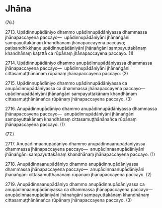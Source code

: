 

# Jhāna






(76.)

2713\. Upādinnupādāniyo dhammo upādinnupādāniyassa dhammassa jhānapaccayena paccayo—  upādinnupādāniyāni jhānaṅgāni sampayuttakānaṃ khandhānaṃ jhānapaccayena paccayo; paṭisandhikkhaṇe upādinnupādāniyāni jhānaṅgāni sampayuttakānaṃ khandhānaṃ kaṭattā ca rūpānaṃ jhānapaccayena paccayo. (1)

2714\. Upādinnupādāniyo dhammo anupādinnupādāniyassa dhammassa jhānapaccayena paccayo—  upādinnupādāniyāni jhānaṅgāni cittasamuṭṭhānānaṃ rūpānaṃ jhānapaccayena paccayo. (2)

2715\. Upādinnupādāniyo dhammo upādinnupādāniyassa ca anupādinnupādāniyassa ca dhammassa jhānapaccayena paccayo—  upādinnupādāniyāni jhānaṅgāni sampayuttakānaṃ khandhānaṃ cittasamuṭṭhānānañca rūpānaṃ jhānapaccayena paccayo. (3)

2716\. Anupādinnupādāniyo dhammo anupādinnupādāniyassa dhammassa jhānapaccayena paccayo—  anupādinnupādāniyāni jhānaṅgāni sampayuttakānaṃ khandhānaṃ cittasamuṭṭhānānañca rūpānaṃ jhānapaccayena paccayo. (1)

(77.)

2717\. Anupādinnaanupādāniyo dhammo anupādinnaanupādāniyassa dhammassa jhānapaccayena paccayo—  anupādinnaanupādāniyāni jhānaṅgāni sampayuttakānaṃ khandhānaṃ jhānapaccayena paccayo. (1)

2718\. Anupādinnaanupādāniyo dhammo anupādinnupādāniyassa dhammassa jhānapaccayena paccayo—  anupādinnaanupādāniyāni jhānaṅgāni cittasamuṭṭhānānaṃ rūpānaṃ jhānapaccayena paccayo. (2)

2719\. Anupādinnaanupādāniyo dhammo anupādinnupādāniyassa ca anupādinnaanupādāniyassa ca dhammassa jhānapaccayena paccayo—  anupādinnaanupādāniyāni jhānaṅgāni sampayuttakānaṃ khandhānaṃ cittasamuṭṭhānānañca rūpānaṃ jhānapaccayena paccayo. (3)



